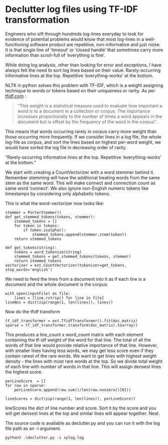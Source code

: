 # Declutter log files using TF-IDF transformation
Engineers who sift through hundreds log-lines everyday to look for evidence of potential problems would know that most log-lines in a well-functioning software product are repetitive, non-informative and just noise. It is that single line of ‘timeout’ or ‘closed handle’ that sometimes carry more information than scroll-full of ‘everything is fine’.

While doing log analysis, other than looking for error and exceptions, I have always felt the need to sort log lines based on their value. Rarely-occurring informative lines at the top. Repetitive ‘everything-works’ at the bottom.

NLTK in python solves this problem with TF-IDF, which is a weight assigning technique to words or tokens based on their uniqueness or rarity. As per [tfidf.com](tfidf.com) : 
>“This weight is a statistical measure used to evaluate how important a word is to a document in a collection or corpus. The importance increases proportionally to the number of times a word appears in the document but is offset by the frequency of the word in the corpus” . 

This means that words occurring rarely in corpus carry more weight than those occurring more frequently. If we consider lines in a log file, the whole log-file as corpus, and sort the lines based on highest per-word weight, we would have sorted the log file in decreasing order of rarity. 

“Rarely-occurring informative lines at the top. Repetitive ‘everything-works’ at the bottom.”

We start with creating a CountVectorizer with a word stemmer behind it. Remember stemming will have the additional treating words from the same stem as the same word. This will make connect and connection count as same word ‘connect’. We also ignore non-English numeric tokens like timestamps by considering only alphabetic tokens. 

This is what the word-vectorizer now looks like:
```
stemmer = PorterStemmer()
def get_stemmed_tokens(tokens, stemmer):
    stemmed_tokens = []
    for token in tokens:
        if token.isalpha():
            stemmed_tokens.append(stemmer.stem(token))
    return stemmed_tokens

def get_tokens(string):
    tokens = word_tokenize(string)
    stemmed_tokens = get_stemmed_tokens(tokens, stemmer)
    return stemmed_tokens
vectorizer = ext.CountVectorizer(tokenizer=get_tokens, stop_words='english')
```
We need to feed the lines from a document into it as if each line is a document and the whole document is the corpus:
```
with open(inputFile) as file:
    lines = [line.rstrip() for line in file]
lineNos = dict(zip(range(1, len(lines)), lines))
```
Now do the tfidf transform 
```
tf_idf_transformer = ext.TfidfTransformer().fit(doc_matrix)
sparse = tf_idf_transformer.transform(doc_matrix).toarray()
```
This produces a line_count x word_count matrix with each element containing the tf-idf weight of the word for that line. The total of all the words of that line would provide relative importance of that line. However, with smaller lines having less words, we may get less score even if they contain rarest of the rare words. We want to get lines with highest weight density - the lines with most rare words at the top. So we divide total weight of each line with number of words in that line. This will assign densest lines the highest score.
```
perLineScore  = []
for row in sparse:
    perLineScore.append(row.sum()/len(row.nonzero()[0]))

lineScores = dict(zip(range(1, len(lines)), perLineScore))
```
lineScores the dict of line number and score. Sort it by the score and you will get densest lines at the top and similar lines will appear together. Neat.

The source code is available as declutter.py and you can run it with the log file path as an -i argument. 
```
python3 .\declutter.py -i sylog.log
```

